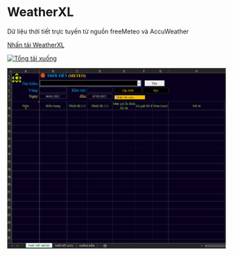 # WeatherXL
Dữ liệu thời tiết trực tuyến từ nguồn freeMeteo và AccuWeather

[Nhấn tải WeatherXL](https://github.com/SanbiVN/WeatherXL/releases/download/weather/WeatherXL_v3.03.zip)  

[![Tổng tải xuống](https://img.shields.io/github/downloads/SanbiVN/WeatherXL/total.svg)](https://github.com/SanbiVN/WeatherXL/releases/download/weather/WeatherXL_v3.03.zip)


![WeatherXL](https://github.com/SanbiVN/WeatherXL/blob/main/images/meteo%20weather.gif)
